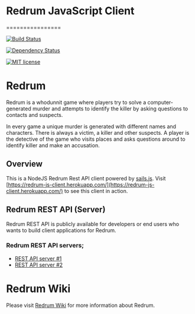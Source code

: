 # Redrum JavaScript Client
================

[![Build Status](https://api.shippable.com/projects/5496e0c1d46935d5fbc0c0f4/badge?branchName=master)](https://app.shippable.com/projects/5496e0c1d46935d5fbc0c0f4/builds/latest)

[![Dependency Status](https://gemnasium.com/aug70/redrum-js-client.svg)](https://gemnasium.com/aug70/redrum-js-client)

[![MIT license](https://img.shields.io/badge/license-MIT-blue.svg)](https://raw.githubusercontent.com/aug70/redrum-js-client/master/LICENSE)


# Redrum

Redrum is a whodunnit game where players try to solve a computer-generated murder and attempts to identify the killer by asking questions to contacts and suspects.

In every game a unique murder is generated with different names and characters. There is always a victim, a killer and other suspects. A player is the detective of the game who visits places and asks questions around to identify killer and make an accusation.

## Overview

This is a NodeJS Redrum Rest API client powered by [sails.js](http://sailsjs.org/#/). Visit [https://redrum-js-client.herokuapp.com/](https://redrum-js-client.herokuapp.com/) to see this client in action.

## Redrum REST API (Server)

Redrum REST API is publicly available for developers or end users who wants to build client applications for Redrum. 

### Redrum REST API servers;

* [REST API server #1](https://apiserver1-redrumapi.rhcloud.com/redrum/index.html)
* [REST API server #2](https://apiserver2-redrumapi.rhcloud.com/redrum/index.html)

# Redrum Wiki
Please visit [Redrum Wiki](http://redrumwpwiki-austin17427.rhcloud.com) for more information about Redrum.